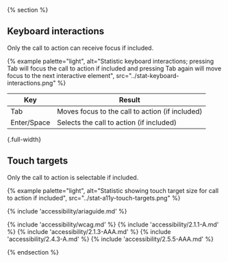 {% section %}
## Keyboard interactions
Only the call to action can receive focus if included.

{% example
    palette="light",
    alt="Statistic keyboard interactions; pressing Tab will focus the call to action if included and pressing Tab again will move focus to the next interactive element",
    src="../stat-keyboard-interactions.png" %}

| Key         | Result                                          |
| ----------- | ----------------------------------------------- |
| Tab         | Moves focus to the call to action (if included) |
| Enter/Space | Selects the call to action (if included)        |

{.full-width}

## Touch targets
Only the call to action is selectable if included.

{% example
    palette="light",
    alt="Statistic showing touch target size for call to action if included",
    src="../stat-a11y-touch-targets.png" %}

{% include 'accessibility/ariaguide.md' %}

{% include 'accessibility/wcag.md' %}
{% include 'accessibility/2.1.1-A.md' %}
{% include 'accessibility/2.1.3-AAA.md' %}
{% include 'accessibility/2.4.3-A.md' %}
{% include 'accessibility/2.5.5-AAA.md' %}

{% endsection %}

